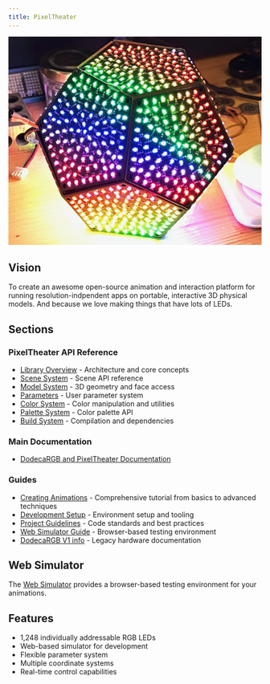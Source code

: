 ```yaml
---
title: PixelTheater
---
```

![hero image](../images/dodeca-v2-hero.jpeg)

## Vision

To create an awesome open-source animation and interaction platform for running resolution-indpendent apps on portable, interactive 3D physical models. And because we love making things that have lots of LEDs.

## Sections

### PixelTheater API Reference

- [Library Overview](PixelTheater/README.html) - Architecture and core concepts
- [Scene System](PixelTheater/Scenes.html) - Scene API reference
- [Model System](PixelTheater/Model.html) - 3D geometry and face access
- [Parameters](PixelTheater/Parameters.html) - User parameter system
- [Color System](PixelTheater/Color.html) - Color manipulation and utilities
- [Palette System](PixelTheater/Palettes.html) - Color palette API
- [Build System](PixelTheater/build-system.html) - Compilation and dependencies

### Main Documentation

- [DodecaRGB and PixelTheater Documentation](README.html)

### Guides

- [Creating Animations](guides/creating_animations.html) - Comprehensive tutorial from basics to advanced techniques
- [Development Setup](guides/development.html) - Environment setup and tooling
- [Project Guidelines](guides/coding_guidelines.html) - Code standards and best practices
- [Web Simulator Guide](guides/web-simulator.html) - Browser-based testing environment
- [DodecaRGB V1 info](guides/Dodeca-V1-info.html) - Legacy hardware documentation

## Web Simulator

The [Web Simulator](simulator/index.html) provides a browser-based testing environment for your animations.

## Features

- 1,248 individually addressable RGB LEDs
- Web-based simulator for development
- Flexible parameter system
- Multiple coordinate systems
- Real-time control capabilities
